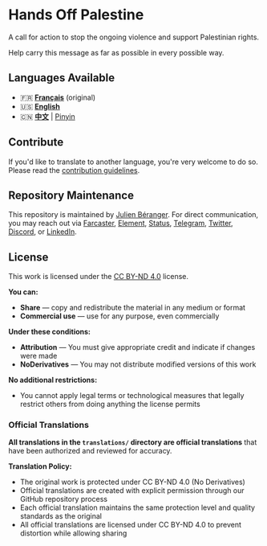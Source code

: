# Hands Off Palestine

A call for action to stop the ongoing violence and support Palestinian rights.

Help carry this message as far as possible in every possible way.

## Languages Available

- 🇫🇷 [**Français**](original/hands-off-palestine.md) (original)
- 🇺🇸 [**English**](translations/en/hands-off-palestine.md)
- 🇨🇳 [**中文**](translations/zh/hands-off-palestine.md) | [Pinyin](translations/zh/hands-off-palestine-pinyin.md)

## Contribute

If you'd like to translate to another language, you're very welcome to do so. Please read the [contribution guidelines](CONTRIBUTING.md).

## Repository Maintenance

This repository is maintained by [Julien Béranger](https://github.com/julienbrg). For direct communication, you may reach out via [Farcaster](https://warpcast.com/julien-), [Element](https://matrix.to/#/@julienbrg:matrix.org), [Status](https://status.app/u/iwSACggKBkp1bGllbsOwIwSACggKBkp1bGllbs=#zQ3shmh1sbvE6qrGotuyNQB22XU5jTrZ2HFC8bA56d5kTS2fy), [Telegram](https://t.me/julienbrg), [Twitter](https://twitter.com/julienbrg), [Discord](https://discordapp.com/users/julienbrg), or [LinkedIn](https://www.linkedin.com/in/julienberanger/).

## License

This work is licensed under the [CC BY-ND 4.0](https://creativecommons.org/licenses/by-nd/4.0/) license.

**You can:**
- **Share** — copy and redistribute the material in any medium or format
- **Commercial use** — use for any purpose, even commercially

**Under these conditions:**
- **Attribution** — You must give appropriate credit and indicate if changes were made
- **NoDerivatives** — You may not distribute modified versions of this work

**No additional restrictions:**
- You cannot apply legal terms or technological measures that legally restrict others from doing anything the license permits

### Official Translations

**All translations in the `translations/` directory are official translations** that have been authorized and reviewed for accuracy.

**Translation Policy:**
- The original work is protected under CC BY-ND 4.0 (No Derivatives)
- Official translations are created with explicit permission through our GitHub repository process
- Each official translation maintains the same protection level and quality standards as the original
- All official translations are licensed under CC BY-ND 4.0 to prevent distortion while allowing sharing